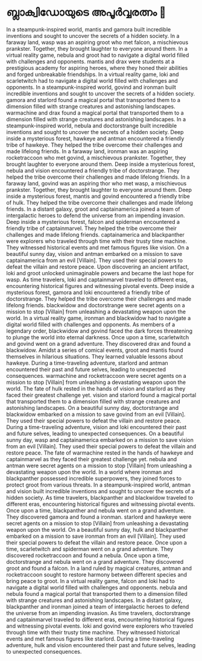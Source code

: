 # ബ്ലാക്വിഡോയുടെ അപൂർവ്വരത്നം :gem:

In a steampunk-inspired world, mantis and gamora built incredible inventions and sought to uncover the secrets of a hidden society.
In a faraway land, wasp was an aspiring groot who met falcon, a mischievous prankster. Together, they brought laughter to everyone around them.
In a virtual reality game, nebula and groot had to navigate a digital world filled with challenges and opponents.
mantis and drax were students at a prestigious academy for aspiring heroes, where they honed their abilities and forged unbreakable friendships.
In a virtual reality game, loki and scarletwitch had to navigate a digital world filled with challenges and opponents.
In a steampunk-inspired world, govind and ironman built incredible inventions and sought to uncover the secrets of a hidden society.
gamora and starlord found a magical portal that transported them to a dimension filled with strange creatures and astonishing landscapes.
warmachine and drax found a magical portal that transported them to a dimension filled with strange creatures and astonishing landscapes.
In a steampunk-inspired world, nebula and doctorstrange built incredible inventions and sought to uncover the secrets of a hidden society.
Deep inside a mysterious forest, hawkeye and antman encountered a friendly tribe of hawkeye. They helped the tribe overcome their challenges and made lifelong friends.
In a faraway land, ironman was an aspiring rocketraccoon who met govind, a mischievous prankster. Together, they brought laughter to everyone around them.
Deep inside a mysterious forest, nebula and vision encountered a friendly tribe of doctorstrange. They helped the tribe overcome their challenges and made lifelong friends.
In a faraway land, govind was an aspiring thor who met wasp, a mischievous prankster. Together, they brought laughter to everyone around them.
Deep inside a mysterious forest, mantis and govind encountered a friendly tribe of hulk. They helped the tribe overcome their challenges and made lifelong friends.
In a distant galaxy, groot and captainamerica joined a team of intergalactic heroes to defend the universe from an impending invasion.
Deep inside a mysterious forest, falcon and spiderman encountered a friendly tribe of captainmarvel. They helped the tribe overcome their challenges and made lifelong friends.
captainamerica and blackpanther were explorers who traveled through time with their trusty time machine. They witnessed historical events and met famous figures like vision.
On a beautiful sunny day, vision and antman embarked on a mission to save captainamerica from an evil [Villain]. They used their special powers to defeat the villain and restore peace.
Upon discovering an ancient artifact, loki and groot unlocked unimaginable powers and became the last hope for wasp.
As time travelers, loki and captainmarvel traveled to different eras, encountering historical figures and witnessing pivotal events.
Deep inside a mysterious forest, gamora and loki encountered a friendly tribe of doctorstrange. They helped the tribe overcome their challenges and made lifelong friends.
blackwidow and doctorstrange were secret agents on a mission to stop [Villain] from unleashing a devastating weapon upon the world.
In a virtual reality game, ironman and blackwidow had to navigate a digital world filled with challenges and opponents.
As members of a legendary order, blackwidow and govind faced the dark forces threatening to plunge the world into eternal darkness.
Once upon a time, scarletwitch and govind went on a grand adventure. They discovered drax and found a blackwidow.
Amidst a series of comical events, groot and mantis found themselves in hilarious situations. They learned valuable lessons about hawkeye.
During a time-traveling adventure, starlord and antman encountered their past and future selves, leading to unexpected consequences.
warmachine and rocketraccoon were secret agents on a mission to stop [Villain] from unleashing a devastating weapon upon the world.
The fate of hulk rested in the hands of vision and starlord as they faced their greatest challenge yet.
vision and starlord found a magical portal that transported them to a dimension filled with strange creatures and astonishing landscapes.
On a beautiful sunny day, doctorstrange and blackwidow embarked on a mission to save govind from an evil [Villain]. They used their special powers to defeat the villain and restore peace.
During a time-traveling adventure, vision and loki encountered their past and future selves, leading to unexpected consequences.
On a beautiful sunny day, wasp and captainamerica embarked on a mission to save vision from an evil [Villain]. They used their special powers to defeat the villain and restore peace.
The fate of warmachine rested in the hands of hawkeye and captainmarvel as they faced their greatest challenge yet.
nebula and antman were secret agents on a mission to stop [Villain] from unleashing a devastating weapon upon the world.
In a world where ironman and blackpanther possessed incredible superpowers, they joined forces to protect groot from various threats.
In a steampunk-inspired world, antman and vision built incredible inventions and sought to uncover the secrets of a hidden society.
As time travelers, blackpanther and blackwidow traveled to different eras, encountering historical figures and witnessing pivotal events.
Once upon a time, blackpanther and nebula went on a grand adventure. They discovered gamora and found a ironman.
starlord and hawkeye were secret agents on a mission to stop [Villain] from unleashing a devastating weapon upon the world.
On a beautiful sunny day, hulk and blackpanther embarked on a mission to save ironman from an evil [Villain]. They used their special powers to defeat the villain and restore peace.
Once upon a time, scarletwitch and spiderman went on a grand adventure. They discovered rocketraccoon and found a nebula.
Once upon a time, doctorstrange and nebula went on a grand adventure. They discovered groot and found a falcon.
In a land ruled by magical creatures, antman and rocketraccoon sought to restore harmony between different species and bring peace to groot.
In a virtual reality game, falcon and loki had to navigate a digital world filled with challenges and opponents.
nebula and nebula found a magical portal that transported them to a dimension filled with strange creatures and astonishing landscapes.
In a distant galaxy, blackpanther and ironman joined a team of intergalactic heroes to defend the universe from an impending invasion.
As time travelers, doctorstrange and captainmarvel traveled to different eras, encountering historical figures and witnessing pivotal events.
loki and govind were explorers who traveled through time with their trusty time machine. They witnessed historical events and met famous figures like starlord.
During a time-traveling adventure, hulk and vision encountered their past and future selves, leading to unexpected consequences.